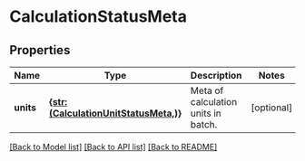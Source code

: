 # CalculationStatusMeta


## Properties
Name | Type | Description | Notes
------------ | ------------- | ------------- | -------------
**units** | [**{str: (CalculationUnitStatusMeta,)}**](CalculationUnitStatusMeta.md) | Meta of calculation units in batch. | [optional] 

[[Back to Model list]](../README.md#documentation-for-models) [[Back to API list]](../README.md#documentation-for-api-endpoints) [[Back to README]](../README.md)


